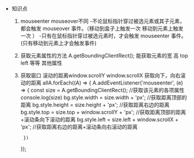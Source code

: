- 知识点
    1. mouseenter mouseover不同
        -不论鼠标指针穿过被选元素或其子元素，都会触发 mouseover 事件。（移动到盒子上触发一次 
            移动到元素上触发一次 ）
        -只有在鼠标指针穿过被选元素时，才会触发 mouseenter 事件。(只有移动到元素上才会触发事件)
    2. 获取元素属性的方法 A.getBoundingClientRect(); 能获取元素的宽 高 top left 等等 其他属性
    3. 获取窗口 滚动的距离window.scrollY window.scrollX 获取向下，向右滚动的距离 
allA.forEach((A) => {
            A.addEventListener('mouseenter', (e) => {
                const size = A.getBoundingClientRect(); //获取该元素的各项属性 
                console.log(size)
                bg.style.width = size.width + 'px'; //获取距离顶部的距离
                bg.style.height = size.height + 'px'; //获取距离右边的距离
                bg.style.top = size.top + window.scrollY + 'px'; //获取距离顶部的距离+滚动条向下滚动的距离
                bg.style.left = size.left + window.scrollX + 'px'; //获取距离右边的距离+滚动条向右滚动的距离

            })
        }); 